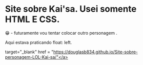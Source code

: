 # Site sobre Kai'sa. Usei somente HTML E CSS.

😁 - futuramente vou tentar colocar outro personagem .

Aqui estava praticando float: left.

<a>target="_blank" href = "https://douglasb834.github.io/Site-sobre-personagem-LOL-Kai-sa/"</a> 
